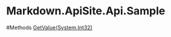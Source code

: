Markdown.ApiSite.Api.Sample
===============

#Methods
[GetValue(System.Int32)](Markdown.ApiSite.Api.Sample.GetValue(System.Int32).md "GetValue(System.Int32)")

